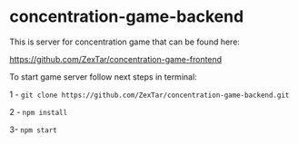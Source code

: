 # concentration-game-backend
This is server for concentration game that can be found here:

https://github.com/ZexTar/concentration-game-frontend

To start game server follow next steps in terminal:

1 - ```git clone https://github.com/ZexTar/concentration-game-backend.git```

2 - ```npm install```

3- ```npm start```
